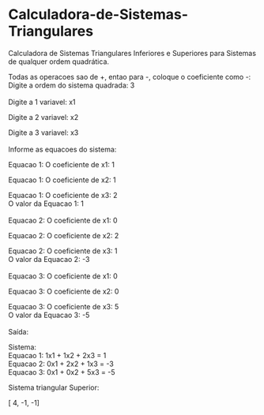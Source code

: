 # Calculadora-de-Sistemas-Triangulares
Calculadora de Sistemas Triangulares Inferiores e Superiores para Sistemas de qualquer ordem quadrática. <br/>


Todas as operacoes sao de +, entao para -, coloque o coeficiente como -:<br/>
Digite a ordem do sistema quadrada: 3<br/>
<br/>
Digite a 1 variavel: x1<br/>

Digite a 2 variavel: x2<br/>

Digite a 3 variavel: x3<br/>
<br/>
Informe as equacoes do sistema:<br/>

Equacao 1: O coeficiente de x1: 1<br/>

Equacao 1: O coeficiente de x2: 1<br/>

Equacao 1: O coeficiente de x3: 2<br/>
O valor da Equacao 1: 1<br/>
<br/>
Equacao 2: O coeficiente de x1: 0<br/>

Equacao 2: O coeficiente de x2: 2<br/>

Equacao 2: O coeficiente de x3: 1<br/>
O valor da Equacao 2: -3<br/>
<br/>
Equacao 3: O coeficiente de x1: 0<br/>

Equacao 3: O coeficiente de x2: 0<br/>

Equacao 3: O coeficiente de x3: 5<br/>
O valor da Equacao 3: -5<br/>
<br/>
Saída:<br/>

 Sistema:<br/>
 Equacao 1: 1x1 + 1x2 + 2x3  = 1<br/>
 Equacao 2: 0x1 + 2x2 + 1x3  = -3<br/>
 Equacao 3: 0x1 + 0x2 + 5x3  = -5<br/>

 Sistema triangular Superior:<br/>

 [ 4, -1, -1]
